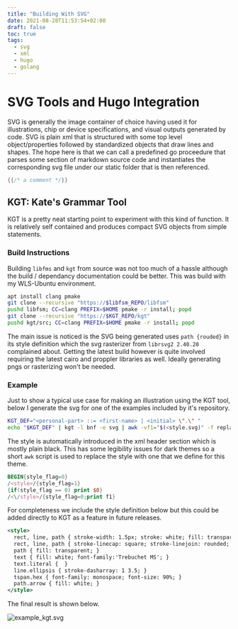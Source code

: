```yaml
---
title: "Building With SVG"
date: 2021-08-28T11:53:54+02:00
draft: false
toc: true
tags:
  - svg
  - xml
  - hugo
  - golang
---
```


# SVG Tools and Hugo Integration

SVG is generally the image container of choice having used it for illustrations,
chip or device specifications, and visual outputs generated by code. SVG is
plain xml that is structured with some top level object/properties followed by
standardized objects that draw lines and shapes.
The hope here is that we can call a predefined go proceedure that parses
some section of markdown source code and instantiates the corresponding svg file
under our static folder that is then referenced.

``` go
{{/* a comment */}}
```

## KGT: Kate's Grammar Tool

KGT is a pretty neat starting point to experiment with this kind of function.
It is relatively self contained and produces compact SVG objects from simple
statements.

### Build Instructions

Building `libfms` and `kgt` from source was not too much of a hassle although
the build / dependancy documentation could be better. This was build with my
WLS-Ubuntu environment.

``` bash
apt install clang pmake
git clone --recursive "https://$libfsm_REPO/libfsm"
pushd libfsm; CC=clang PREFIX=$HOME pmake -r install; popd
git clone --recursive "https://$KGT_REPO/kgt"
pushd kgt/src; CC=clang PREFIX=$HOME pmake -r install; popd
```

The main issue is noticed
is the SVG being generated uses `path {rouded}` in its style definition which
the svg rasterizer from `librsvg2 2.40.20` complained about. Getting the latest
build however is quite involved requiring the latest cairo and proppler
libraries as well. Ideally generating pngs or rasterizing won't be needed.

### Example

Just to show a typical use case for making an illustration using the KGT tool,
below I generate the svg for one of the examples included by it's repository.

``` bash
KGT_DEF="<personal-part> ::= <first-name> | <initial> \".\" "
echo "$KGT_DEF" | kgt -l bnf -e svg | awk -vf1="$(<style.svg)" -f replace_style.awk > example_kgt.svg
```

The style is automatically introduced in the xml header section which is mostly
plain black. This has some legibility issues for dark themes so a short `awk`
script is used to replace the style with one that we define for this theme.

``` awk
BEGIN{style_flag=0}
/<style>/{style_flag=1}
{if(style_flag == 0) print $0}
/<\/style>/{style_flag=0;print f1}
```

For completeness we include the style definition below but this could be
added directly to KGT as a feature in future releases.

``` xml
<style>
  rect, line, path { stroke-width: 1.5px; stroke: white; fill: transparent; }
  rect, line, path { stroke-linecap: square; stroke-linejoin: rounded; }
  path { fill: transparent; }
  text { fill: white; font-family:'Trebuchet MS'; }
  text.literal {  }
  line.ellipsis { stroke-dasharray: 1 3.5; }
  tspan.hex { font-family: monospace; font-size: 90%; }
  path.arrow { fill: white; }
</style>
```

The final result is shown below.

![example_kgt.svg](/images/example_kgt.svg)
